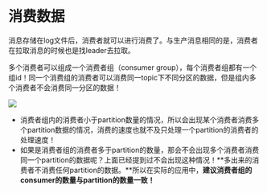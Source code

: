 # 消费数据

消息存储在log文件后，消费者就可以进行消费了。与生产消息相同的是，消费者在拉取消息的时候也是找leader去拉取。 

多个消费者可以组成一个消费者组（consumer group），每个消费者组都有一个组id！同一个消费组的消费者可以消费同一topic下不同分区的数据，但是组内多个消费者不会消费同一分区的数据！

![](/uploads/upload_d9c7721610463b11b2890984a255b219.png)

- 消费者组内的消费者小于partition数量的情况，所以会出现某个消费者消费多个partition数据的情况，消费的速度也就不及只处理一个partition的消费者的处理速度！
- 如果是消费者组的消费者多于partition的数量，那会不会出现多个消费者消费同一个partition的数据呢？上面已经提到过不会出现这种情况！**多出来的消费者不消费任何partition的数据。**所以在实际的应用中，**建议消费者组的consumer的数量与partition的数量一致！**